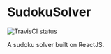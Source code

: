 # SudokuSolver
![TravisCI status](https://travis-ci.org/ryjo1026/SudokuSolver.svg?branch=master)

A sudoku solver built on ReactJS.
